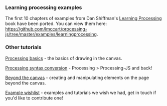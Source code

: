 ### Learning processing examples 
The first 10 chapters of examples from Dan Shiffman's [Learning Processing](http://www.learningprocessing.com/examples/) book have been ported. You can view them here: https://github.com/lmccart/processing-js/tree/master/examples/learningprocessing.

### Other tutorials

[Processing basics](https://github.com/lmccart/processing-js/wiki/Processing-Basics) - the basics of drawing in the canvas.

[Processing syntax conversion](https://github.com/lmccart/processing-js/wiki/Conversion) - Processing > Processing-JS and back!

[Beyond the canvas](https://github.com/lmccart/processing-js/wiki/DOM-Extensions) - creating and manipulating elements on the page beyond the canvas.

[Example wishlist](https://github.com/lmccart/processing-js/wiki/Example-Wishlist) - examples and tutorials we wish we had, get in touch if you'd like to contribute one!
